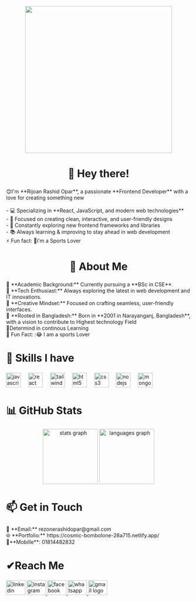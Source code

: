 <div align="center">
  <img height="400" src="https://i.ibb.co.com/C5mPXqWy/git-Hub-Png2.png"  />
</div>

###

<h1 align="center">👋 Hey there!</h1>

###

<p align="left">😊I'm **Rijoan Rashid Opar**, a passionate **Frontend Developer** with a love for creating something new<br><br>- 💻 Specializing in **React, JavaScript, and modern web technologies**<br>- 🎨 Focused on creating clean, interactive, and user-friendly designs<br>- 🚀 Constantly exploring new frontend frameworks and libraries<br>- 📚 Always learning & improving to stay ahead in web development<br>⚡  Fun fact:  🐶i'm a Sports Lover</p>

###

<h1 align="center">🚀 About Me</h1>

###

<p align="left">🔹 **Academic Background:** Currently pursuing a **BSc in CSE**.  <br>🔹 **Tech Enthusiast:** Always exploring the latest in web development and IT innovations.  <br>🔹 **Creative Mindset:** Focused on crafting seamless, user-friendly interfaces.  <br>🔹 **Rooted in Bangladesh:** Born in **2001 in Narayanganj, Bangladesh**, with a vision to contribute to Highest  technology Field<br>🔹Determind in continous Learning<br>🔹  Fun Fact: :😂 I am a sports Lover</p>

###

<h1 align="left">🏴 Skills I have</h1>

###

<div align="left">
  <img src="https://cdn.jsdelivr.net/gh/devicons/devicon/icons/javascript/javascript-original.svg" height="40" alt="javascript logo"  />
  <img width="12" />
  <img src="https://cdn.jsdelivr.net/gh/devicons/devicon/icons/react/react-original.svg" height="40" alt="react logo"  />
  <img width="12" />
  <img src="https://skillicons.dev/icons?i=tailwind" height="40" alt="tailwindcss logo"  />
  <img width="12" />
  <img src="https://skillicons.dev/icons?i=html" height="40" alt="html5 logo"  />
  <img width="12" />
  <img src="https://skillicons.dev/icons?i=css" height="40" alt="css3 logo"  />
  <img width="12" />
  <img src="https://skillicons.dev/icons?i=nodejs" height="40" alt="nodejs logo"  />
  <img width="12" />
  <img src="https://skillicons.dev/icons?i=mongodb" height="40" alt="mongodb logo"  />
</div>

###

<h1 align="left">📊 GitHub Stats</h1>

###

<div align="center">
  <img src="https://github-readme-stats.vercel.app/api?username=opar2043&hide_title=false&hide_rank=false&show_icons=true&include_all_commits=true&count_private=true&disable_animations=false&theme=dracula&locale=en&hide_border=false&order=1" height="150" alt="stats graph"  />
  <img src="https://github-readme-stats.vercel.app/api/top-langs?username=opar2043&locale=en&hide_title=false&layout=compact&card_width=320&langs_count=5&theme=dracula&hide_border=false&order=2" height="150" alt="languages graph"  />
</div>

###

<h1 align="left">📫 Get in Touch</h1>

###

<p align="left">📧 **Email:** rezonerashidopar@gmail.com<br>🌐 **Portfolio:** https://cosmic-bombolone-28a715.netlify.app/<br>📱**Mobille**:  01814482832</p>

###

<h1 align="left">✔Reach Me</h1>

###

<div align="left">
  <img src="https://raw.githubusercontent.com/maurodesouza/profile-readme-generator/master/src/assets/icons/social/linkedin/default.svg" width="52" height="40" alt="linkedin logo"  />
  <a href="https://www.instagram.com/opar2043?igsh=MWh6bXQzcnVhb2JwOA==" target="_blank">
    <img src="https://raw.githubusercontent.com/maurodesouza/profile-readme-generator/master/src/assets/icons/social/instagram/default.svg" width="52" height="40" alt="instagram logo"  />
  </a>
  <a href="https://www.facebook.com/share/1AY9hw3GT2/" target="_blank">
    <img src="https://raw.githubusercontent.com/maurodesouza/profile-readme-generator/master/src/assets/icons/social/facebook/default.svg" width="52" height="40" alt="facebook logo"  />
  </a>
  <a href="https://wa.me/qr/7FADY5JLDLSMB1" target="_blank">
    <img src="https://raw.githubusercontent.com/maurodesouza/profile-readme-generator/master/src/assets/icons/social/whatsapp/default.svg" width="52" height="40" alt="whatsapp logo"  />
  </a>
  <a href="rexonerashidopar@gmail.com" target="_blank">
    <img src="https://raw.githubusercontent.com/maurodesouza/profile-readme-generator/master/src/assets/icons/social/gmail/default.svg" width="52" height="40" alt="gmail logo"  />
  </a>
</div>

###

